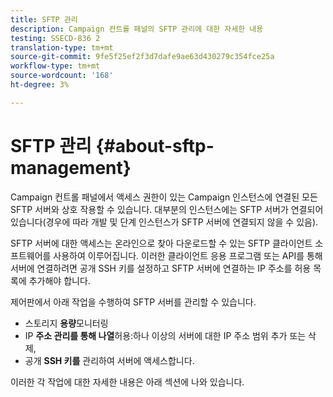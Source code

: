 ```yaml
---
title: SFTP 관리
description: Campaign 컨트롤 패널의 SFTP 관리에 대한 자세한 내용
testing: SSECD-836 2
translation-type: tm+mt
source-git-commit: 9fe5f25ef2f3d7dafe9ae63d430279c354fce25a
workflow-type: tm+mt
source-wordcount: '168'
ht-degree: 3%

---
```



# SFTP 관리 {#about-sftp-management}

Campaign 컨트롤 패널에서 액세스 권한이 있는 Campaign 인스턴스에 연결된 모든 SFTP 서버와 상호 작용할 수 있습니다. 대부분의 인스턴스에는 SFTP 서버가 연결되어 있습니다(경우에 따라 개발 및 단계 인스턴스가 SFTP 서버에 연결되지 않을 수 있음).

SFTP 서버에 대한 액세스는 온라인으로 찾아 다운로드할 수 있는 SFTP 클라이언트 소프트웨어를 사용하여 이루어집니다. 이러한 클라이언트 응용 프로그램 또는 API를 통해 서버에 연결하려면 공개 SSH 키를 설정하고 SFTP 서버에 연결하는 IP 주소를 허용 목록에 추가해야 합니다.

제어판에서 아래 작업을 수행하여 SFTP 서버를 관리할 수 있습니다.

* 스토리지 **용량**&#x200B;모니터링
* IP **주소 관리를 통해 나열**&#x200B;허용:하나 이상의 서버에 대한 IP 주소 범위 추가 또는 삭제,
* 공개 **SSH 키를** 관리하여 서버에 액세스합니다.

이러한 각 작업에 대한 자세한 내용은 아래 섹션에 나와 있습니다.
